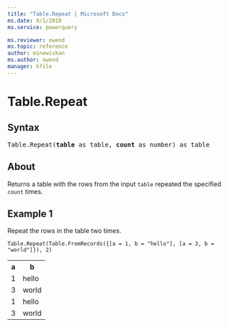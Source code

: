 ```yaml
---
title: "Table.Repeat | Microsoft Docs"
ms.date: 8/1/2019
ms.service: powerquery

ms.reviewer: owend
ms.topic: reference
author: minewiskan
ms.author: owend
manager: kfile
---
```

# Table.Repeat

## Syntax

<pre>
Table.Repeat(<b>table</b> as table, <b>count</b> as number) as table  
</pre>
  
## About  
Returns a table with the rows from the input `table` repeated the specified `count` times.

## Example 1
Repeat the rows in the table two times.

```powerquery-m
Table.Repeat(Table.FromRecords({[a = 1, b = "hello"], [a = 3, b = "world"]}), 2)
```

<table> <tr> <th>a</th> <th>b</th> </tr> <tr> <td>1</td> <td>hello</td> </tr> <tr> <td>3</td> <td>world</td> </tr> <tr> <td>1</td> <td>hello</td> </tr> <tr> <td>3</td> <td>world</td> </tr> </table>
